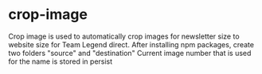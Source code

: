 # crop-image
Crop image is used to automatically crop images for newsletter size to website size for Team Legend direct.
After installing npm packages, create two folders "source" and "destination"
Current image number that is used for the name is stored in persist
